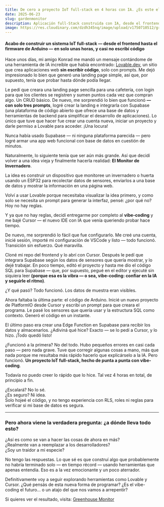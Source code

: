```yaml
---
title: De cero a proyecto IoT full-stack en 4 horas con IA. ¿Es este el futuro del desarrollo?
date: 2025-06-23
slug: gardenmonitor
description: Aplicación full-Stack construida con IA, desde el frontend al firmware de Arduino.
image: https://res.cloudinary.com/dzdh345nq/image/upload/v1750710512/greenhouse_q4ak1w.png
---
```


#### Acabo de construir un sistema IoT full-stack — desde el frontend hasta el firmware de Arduino — en solo unas horas, y casi no escribí código

Hace unos días, mi amigo Konrad me mandó un mensaje contándome de una herramienta de IA increíble que había encontrado: [Lovable.dev](https://lovable.dev/), un sitio que crea aplicaciones web **sin escribir código**, solo con prompts. Me dejó impresionado lo bien que generó una landing page simple, así que, por supuesto, tenía que probar hasta dónde podía llegar.

Le pedí que creara una landing page sencilla para una cafetería, con login para que los clientes se registren y sumen puntos cada vez que compran algo. Un CRUD básico. De nuevo, me sorprendió lo bien que funcionó **— con solo tres prompts**, logré crear la landing e integrarla con Supabase (una plataforma de código abierto que ofrece una base de datos y herramientas de backend para simplificar el desarrollo de aplicaciones). Lo único que tuve que hacer fue crear una cuenta nueva, iniciar un proyecto y darle permiso a Lovable para acceder. ¡Una locura!

Nunca había usado Supabase — ni ninguna plataforma parecida — pero logré armar una app web funcional con base de datos en cuestión de minutos.

Naturalmente, lo siguiente tenía que ser aún más grande. Así que decidí volver a una idea vieja y finalmente hacerla realidad: **El Monitor de Invernadero**.

La idea es construir un dispositivo que monitoree un invernadero o huerta usando un ESP32 para recolectar datos de sensores, enviarlos a una base de datos y mostrar la información en una página web.

Volví a usar Lovable porque necesitaba visualizar la idea primero, y como solo se necesita un prompt para generar la interfaz, pensé: ¿por qué no? Hoy no hay reglas.

Y ya que no hay reglas, decidí entregarme por completo al **vibe-coding** y me bajé Cursor — el nuevo IDE con IA que venía queriendo probar hace tiempo.

De nuevo, me sorprendió lo fácil que fue configurarlo. Me creé una cuenta, inicié sesión, importé mi configuración de VSCode y listo — todo funcionó. Transición sin esfuerzo. Qué maravilla.

Cloné mi repo del frontend y lo abrí con Cursor. Después le pedí que integrara Supabase según los datos de sensores que quería mostrar, y lo dejé trabajar. En poco tiempo, editó el proyecto y hasta me dio el código SQL para Supabase — que, por supuesto, pegué en el editor y ejecuté sin siquiera leer **(porque esa es la vibra — o sea, vibe-coding: confiar en la IA y seguirle el ritmo)**.


¿Y qué pasó? Todo funcionó. Los datos de muestra eran visibles. 

Ahora faltaba la última parte: el código de Arduino. Inicié un nuevo proyecto de PlatformIO desde Cursor y escribí un prompt para que creara el programa. Le pasé los sensores que quería usar y la estructura SQL como contexto. Generó el código en un instante.

El último paso era crear una Edge Function en Supabase para recibir los datos y almacenarlos. ¿Adiviná qué hice? Exacto — se lo pedí a Cursor, y lo hizo. ¡Todo quedó listo!

¿Funcionó a la primera? No del todo. Hubo pequeños errores en casi cada paso — pero nada grave. Tuve que corregir algunas cosas a mano, más que nada porque me resultaba más rápido hacerlo que explicárselo a la IA. Pero funcionó. **Un proyecto IoT full-stack, hecho de punta a punta con vibe-coding**.

Todavía no puedo creer lo rápido que lo hice. Tal vez 4 horas en total, de principio a fin.

¿Escalará? No lo sé.  
¿Es seguro? Ni idea.  
Solo hojeé el código, y no tengo experiencia con RLS, roles ni reglas para verificar si mi base de datos es segura.

---

### Pero ahora viene la verdadera pregunta: ¿a dónde lleva todo esto?

¿Así es como se van a hacer las cosas de ahora en más?  
¿Realmente van a reemplazar a los desarrolladores?  
¿Soy un traidor a mi especie?

No tengo las respuestas. Lo que sé es que construí algo que probablemente no habría terminado solo — en tiempo récord — usando herramientas que apenas entendía. Eso es a la vez emocionante y un poco aterrador.

Definitivamente voy a seguir explorando herramientas como Lovable y Cursor. ¿Qué pensás de esta nueva forma de programar? ¿Es el vibe-coding el futuro… o un atajo del que nos vamos a arrepentir?

Si quieres ver el resultado, visita: [Greenhouse Monitor](https://garden.theandihaller.com/)